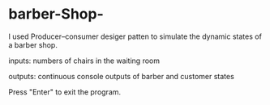 # barber-Shop-

I used Producer–consumer desiger patten to simulate the dynamic states of a barber shop. 

inputs: numbers of chairs in the waiting room

outputs: continuous console outputs of barber and customer states

Press "Enter" to exit the program.
